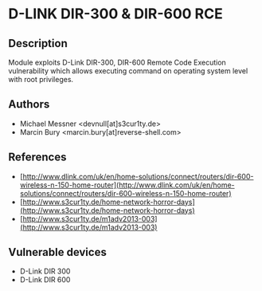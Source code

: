 # D-LINK DIR-300 & DIR-600 RCE

## Description
Module exploits D-Link DIR-300, DIR-600 Remote Code Execution vulnerability which allows executing command on operating system level with root privileges.

## Authors
* Michael Messner <devnull[at]s3cur1ty.de>
* Marcin Bury <marcin.bury[at]reverse-shell.com>

## References
* [http://www.dlink.com/uk/en/home-solutions/connect/routers/dir-600-wireless-n-150-home-router](http://www.dlink.com/uk/en/home-solutions/connect/routers/dir-600-wireless-n-150-home-router)
* [http://www.s3cur1ty.de/home-network-horror-days](http://www.s3cur1ty.de/home-network-horror-days)
* [http://www.s3cur1ty.de/m1adv2013-003](http://www.s3cur1ty.de/m1adv2013-003)

## Vulnerable devices
* D-Link DIR 300
* D-Link DIR 600
